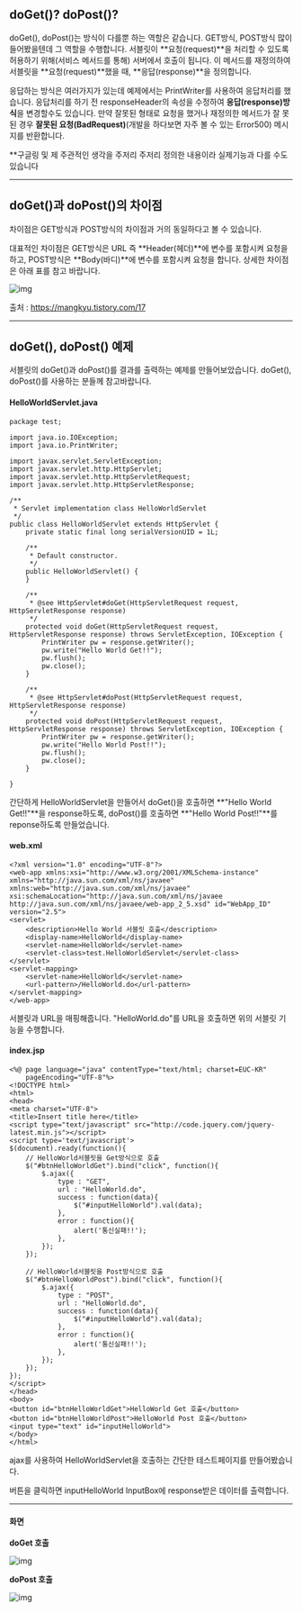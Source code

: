 ## **doGet()? doPost()?**

 doGet(), doPost()는 방식이 다를뿐 하는 역할은 같습니다. GET방식, POST방식 많이 들어봤을텐데 그 역할을 수행합니다. 서블릿이 **요청(request)**을 처리할 수 있도록 허용하기 위해(서비스 메서드를 통해) 서버에서 호출이 됩니다. 이 메서드를 재정의하여 서블릿을 **요청(request)**했을 때, **응답(response)**을 정의합니다.

 응답하는 방식은 여러가지가 있는데 예제에서는 PrintWriter를 사용하여 응답처리를 했습니다. 응답처리를 하기 전 responseHeader의 속성을 수정하여 **응답(response)방식**을 변경할수도 있습니다. 만약 잘못된 형태로 요청을 했거나 재정의한 메서드가 잘 못된 경우 **잘못된 요청(BadRequest)**(개발을 하다보면 자주 볼 수 있는 Error500) 메시지를 반환합니다.



 **구글링 및 제 주관적인 생각을 주저리 주저리 정의한 내용이라 실제기능과 다를 수도 있습니다

 

------

## **doGet()과 doPost()의 차이점**

 차이점은 GET방식과 POST방식의 차이점과 거의 동일하다고 볼 수 있습니다.

대표적인 차이점은 GET방식은 URL 즉 **Header(헤더)**에 변수를 포함시켜 요청을 하고, POST방식은 **Body(바디)**에 변수를 포함시켜 요청을 합니다. 상세한 차이점은 아래 표를 참고 바랍니다.



![img](https://blog.kakaocdn.net/dn/blYbRx/btrvcGZmLtX/lpG404DaBAHrlTbhmfMpP0/img.png)



출처 : https://mangkyu.tistory.com/17

 

------

## **doGet(), doPost() 예제**

 서블릿의 doGet()과 doPost()를 결과를 출력하는 예제를 만들어보았습니다. doGet(), doPost()를 사용하는 분들께 참고바랍니다.

#### **HelloWorldServlet.java**

```
package test;

import java.io.IOException;
import java.io.PrintWriter;

import javax.servlet.ServletException;
import javax.servlet.http.HttpServlet;
import javax.servlet.http.HttpServletRequest;
import javax.servlet.http.HttpServletResponse;

/**
 * Servlet implementation class HelloWorldServlet
 */
public class HelloWorldServlet extends HttpServlet {
	private static final long serialVersionUID = 1L;

    /**
     * Default constructor. 
     */
    public HelloWorldServlet() {
    }

	/**
	 * @see HttpServlet#doGet(HttpServletRequest request, HttpServletResponse response)
	 */
	protected void doGet(HttpServletRequest request, HttpServletResponse response) throws ServletException, IOException {
		PrintWriter pw = response.getWriter();
		pw.write("Hello World Get!!");
		pw.flush();	
		pw.close();
	}

	/**
	 * @see HttpServlet#doPost(HttpServletRequest request, HttpServletResponse response)
	 */
	protected void doPost(HttpServletRequest request, HttpServletResponse response) throws ServletException, IOException {
		PrintWriter pw = response.getWriter();
		pw.write("Hello World Post!!");
		pw.flush();	
		pw.close();
	}

}
```

 간단하게 HelloWorldServlet을 만들어서 doGet()을 호출하면 **"Hello World Get!!"**을 response하도록, doPost()를 호출하면 **"Hello World Post!!"**를 reponse하도록 만들었습니다.

 

#### **web.xml**

```
<?xml version="1.0" encoding="UTF-8"?>
<web-app xmlns:xsi="http://www.w3.org/2001/XMLSchema-instance" xmlns="http://java.sun.com/xml/ns/javaee" xmlns:web="http://java.sun.com/xml/ns/javaee" xsi:schemaLocation="http://java.sun.com/xml/ns/javaee http://java.sun.com/xml/ns/javaee/web-app_2_5.xsd" id="WebApp_ID" version="2.5">
<servlet>
   	<description>Hello World 서블릿 호출</description>
    <display-name>HelloWorld</display-name>
    <servlet-name>HelloWorld</servlet-name>
    <servlet-class>test.HelloWorldServlet</servlet-class>
</servlet>
<servlet-mapping>
    <servlet-name>HelloWorld</servlet-name>
    <url-pattern>/HelloWorld.do</url-pattern>
</servlet-mapping>
</web-app>
```

 서블릿과 URL을 매핑해줍니다. "HelloWorld.do"를 URL을 호출하면 위의 서블릿 기능을 수행합니다.

 

#### **index.jsp**

```
<%@ page language="java" contentType="text/html; charset=EUC-KR"
    pageEncoding="UTF-8"%>
<!DOCTYPE html>
<html>
<head>
<meta charset="UTF-8">
<title>Insert title here</title>
<script type="text/javascript" src="http://code.jquery.com/jquery-latest.min.js"></script>
<script type='text/javascript'>
$(document).ready(function(){
	// HelloWorld서블릿을 Get방식으로 호출
	$("#btnHelloWorldGet").bind("click", function(){
		$.ajax({            
            type : "GET",
            url : "HelloWorld.do",
            success : function(data){
                $("#inputHelloWorld").val(data);
            },
        	error : function(){
            	alert('통신실패!!');
       		},
        });
	});
	
	// HelloWorld서블릿을 Post방식으로 호출
	$("#btnHelloWorldPost").bind("click", function(){
		$.ajax({            
            type : "POST",
            url : "HelloWorld.do",
            success : function(data){
                $("#inputHelloWorld").val(data);
            },
        	error : function(){
            	alert('통신실패!!');
       		},
        });
	});	
});
</script>
</head>
<body>
<button id="btnHelloWorldGet">HelloWorld Get 호출</button>   
<button id="btnHelloWorldPost">HelloWorld Post 호출</button>   
<input type="text" id="inputHelloWorld">
</body>
</html>
```

ajax를 사용하여 HelloWorldServlet을 호출하는 간단한 테스트페이지를 만들어봤습니다.

버튼을 클릭하면 inputHelloWorld InputBox에 response받은 데이터를 출력합니다.

 

------

#### **화면**

**doGet 호출**



![img](https://blog.kakaocdn.net/dn/Ftbz0/btrvdvwx0Wn/ALQTwLj7CFbkZdj5aL4731/img.png)



 

**doPost 호출**



![img](https://blog.kakaocdn.net/dn/bEmYYt/btru9QaDjb8/TxOiFs64q98kV43wiTdTk0/img.png)

